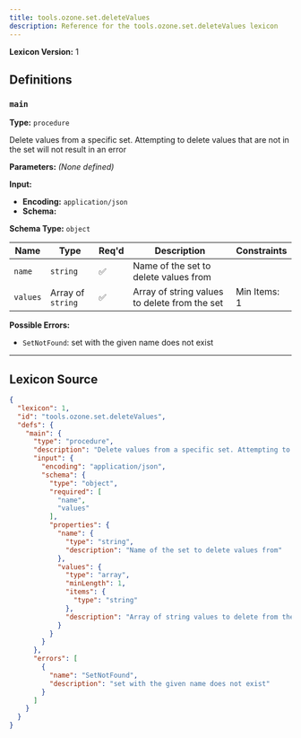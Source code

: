 ```yaml
---
title: tools.ozone.set.deleteValues
description: Reference for the tools.ozone.set.deleteValues lexicon
---
```

**Lexicon Version:** 1

## Definitions

<a name="main"></a>
### `main`

**Type:** `procedure`

Delete values from a specific set. Attempting to delete values that are not in the set will not result in an error

**Parameters:** _(None defined)_

**Input:**

- **Encoding:** `application/json`
- **Schema:**

**Schema Type:** `object`

| Name | Type | Req'd  | Description | Constraints |
|------|------|----------|-------------|-------------|
| `name` | `string` | ✅  | Name of the set to delete values from |  |
| `values` | Array of `string` | ✅  | Array of string values to delete from the set | Min Items: 1 |
**Possible Errors:**

- `SetNotFound`: set with the given name does not exist

---

## Lexicon Source
```json
{
  "lexicon": 1,
  "id": "tools.ozone.set.deleteValues",
  "defs": {
    "main": {
      "type": "procedure",
      "description": "Delete values from a specific set. Attempting to delete values that are not in the set will not result in an error",
      "input": {
        "encoding": "application/json",
        "schema": {
          "type": "object",
          "required": [
            "name",
            "values"
          ],
          "properties": {
            "name": {
              "type": "string",
              "description": "Name of the set to delete values from"
            },
            "values": {
              "type": "array",
              "minLength": 1,
              "items": {
                "type": "string"
              },
              "description": "Array of string values to delete from the set"
            }
          }
        }
      },
      "errors": [
        {
          "name": "SetNotFound",
          "description": "set with the given name does not exist"
        }
      ]
    }
  }
}
```
